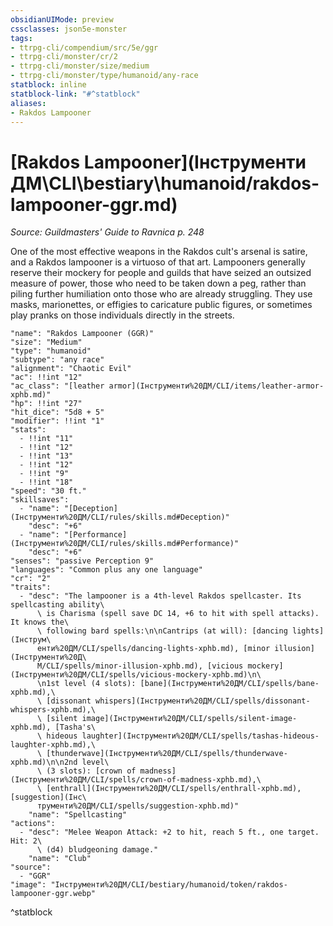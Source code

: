 ```yaml
---
obsidianUIMode: preview
cssclasses: json5e-monster
tags:
- ttrpg-cli/compendium/src/5e/ggr
- ttrpg-cli/monster/cr/2
- ttrpg-cli/monster/size/medium
- ttrpg-cli/monster/type/humanoid/any-race
statblock: inline
statblock-link: "#^statblock"
aliases:
- Rakdos Lampooner
---
```

# [Rakdos Lampooner](Інструменти ДМ\CLI\bestiary\humanoid/rakdos-lampooner-ggr.md)
*Source: Guildmasters' Guide to Ravnica p. 248*  

One of the most effective weapons in the Rakdos cult's arsenal is satire, and a Rakdos lampooner is a virtuoso of that art. Lampooners generally reserve their mockery for people and guilds that have seized an outsized measure of power, those who need to be taken down a peg, rather than piling further humiliation onto those who are already struggling. They use masks, marionettes, or effigies to caricature public figures, or sometimes play pranks on those individuals directly in the streets.

```statblock
"name": "Rakdos Lampooner (GGR)"
"size": "Medium"
"type": "humanoid"
"subtype": "any race"
"alignment": "Chaotic Evil"
"ac": !!int "12"
"ac_class": "[leather armor](Інструменти%20ДМ/CLI/items/leather-armor-xphb.md)"
"hp": !!int "27"
"hit_dice": "5d8 + 5"
"modifier": !!int "1"
"stats":
  - !!int "11"
  - !!int "12"
  - !!int "13"
  - !!int "12"
  - !!int "9"
  - !!int "18"
"speed": "30 ft."
"skillsaves":
  - "name": "[Deception](Інструменти%20ДМ/CLI/rules/skills.md#Deception)"
    "desc": "+6"
  - "name": "[Performance](Інструменти%20ДМ/CLI/rules/skills.md#Performance)"
    "desc": "+6"
"senses": "passive Perception 9"
"languages": "Common plus any one language"
"cr": "2"
"traits":
  - "desc": "The lampooner is a 4th-level Rakdos spellcaster. Its spellcasting ability\
      \ is Charisma (spell save DC 14, +6 to hit with spell attacks). It knows the\
      \ following bard spells:\n\nCantrips (at will): [dancing lights](Інструм\
      енти%20ДМ/CLI/spells/dancing-lights-xphb.md), [minor illusion](Інструменти%20Д\
      М/CLI/spells/minor-illusion-xphb.md), [vicious mockery](Інструменти%20ДМ/CLI/spells/vicious-mockery-xphb.md)\n\
      \n1st level (4 slots): [bane](Інструменти%20ДМ/CLI/spells/bane-xphb.md),\
      \ [dissonant whispers](Інструменти%20ДМ/CLI/spells/dissonant-whispers-xphb.md),\
      \ [silent image](Інструменти%20ДМ/CLI/spells/silent-image-xphb.md), [Tasha's\
      \ hideous laughter](Інструменти%20ДМ/CLI/spells/tashas-hideous-laughter-xphb.md),\
      \ [thunderwave](Інструменти%20ДМ/CLI/spells/thunderwave-xphb.md)\n\n2nd level\
      \ (3 slots): [crown of madness](Інструменти%20ДМ/CLI/spells/crown-of-madness-xphb.md),\
      \ [enthrall](Інструменти%20ДМ/CLI/spells/enthrall-xphb.md), [suggestion](Інс\
      трументи%20ДМ/CLI/spells/suggestion-xphb.md)"
    "name": "Spellcasting"
"actions":
  - "desc": "Melee Weapon Attack: +2 to hit, reach 5 ft., one target. Hit: 2\
      \ (d4) bludgeoning damage."
    "name": "Club"
"source":
  - "GGR"
"image": "Інструменти%20ДМ/CLI/bestiary/humanoid/token/rakdos-lampooner-ggr.webp"
```
^statblock